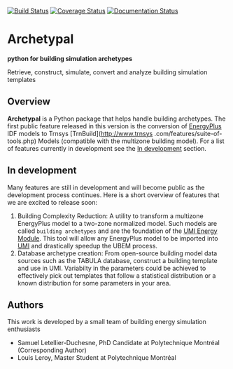 [![Build Status](https://travis-ci.com/samuelduchesne/archetypal.svg?branch=develop)](https://travis-ci.com/samuelduchesne/archetypal)
[![Coverage Status](https://coveralls.io/repos/github/samuelduchesne/archetypal/badge.svg)](https://coveralls.io/github/samuelduchesne/archetypal)
[![Documentation Status](https://readthedocs.org/projects/archetypal/badge/?version=latest)](https://archetypal.readthedocs.io/en/latest/?badge=latest)

# Archetypal

**python for building simulation archetypes**

Retrieve, construct, simulate, convert and analyze building simulation templates

## Overview

**Archetypal** is a Python package that helps handle building archetypes. The first public feature released in this
version is the  conversion of [EnergyPlus](https://energyplus.net) IDF models to Trnsys [TrnBuild](http://www.trnsys
.com/features/suite-of-tools.php) Models (compatible with the multizone building model). For a list of features
currently in development see the [In development](#in-development) section.

## In development

Many features are still in development and will become public as the development process continues. Here is a short
overview of features that we are excited to release soon:

1. Building Complexity Reduction: A utility to transform a multizone EnergyPlus model to a two-zone normalized model.
Such models are called `building archetypes` and are the foundation of the
[UMI Energy Module](https://umidocs.readthedocs.io/en/latest/docs/model-setup-template.html). This tool will allow
any EnergyPlus model to be imported into [UMI](http://web.mit.edu/sustainabledesignlab/projects/umi/index.html) and drastically speedup the UBEM process.
2. Database archetype creation: From open-source building model data sources such as the TABULA database, construct a
building template and use in UMI. Variabilty in the parameters could be achieved to effectively pick out templates
that follow a statistical distribution or a known distribution for some parameters in your area.

## Authors

This work is developed by a small team of building energy simulation enthusiasts

- Samuel Letellier-Duchesne, PhD Candidate at Polytechnique Montréal (Corresponding Author)
- Louis Leroy, Master Student at Polytechnique Montréal
